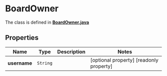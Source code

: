

# BoardOwner

The class is defined in **[BoardOwner.java](../../src/main/java/org/openapitools/model/BoardOwner.java)**

## Properties

Name | Type | Description | Notes
------------ | ------------- | ------------- | -------------
**username** | `String` |  |  [optional property] [readonly property]



